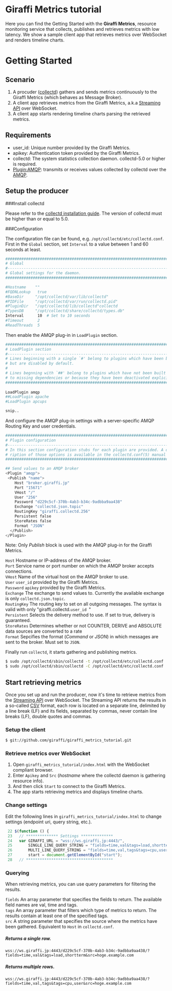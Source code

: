 # Giraffi Metrics tutorial

Here you can find the Getting Started with the **Giraffi Metrics**, resource monitoring service that collects, publishes and retrieves metrics with low latency. We show a sample client app that retrieves metrics over WebSocket and renders timeline charts.

  
# Getting Started

## Scenario

1. A procuder ([collectd](http://collectd.org/)) gathers and sends metrics continuously to the Giraffi Metrics (which behaves as Message Broker). 
2. A client app retrieves metrics from the Giraffi Metrics, a.k.a [Streaming API](https://github.com/giraffi/giraffi_metrics_tutorial/wiki/Streaming-API) over WebSocket.
3. A client app starts rendering timeline charts parsing the retrieved metrics.

## Requirements

* user_id: Unique number provided by the Giraffi Metrics.
* apikey: Authentication token provided by the Giraffi Metrics.
* collectd: The system statistics collection daemon. collectd-5.0 or higher is required.
* [Plugin:AMQP](http://collectd.org/wiki/index.php/Plugin:AMQP): transmits or receives values collected by collectd over the [AMQP](http://www.amqp.org/).


## Setup the producer

###Install collectd

Please refer to the [collectd installation guide](http://collectd.org/download.shtml). The version of collectd must be higher than or equal to 5.0. 

###Configuration

The configuration file can be found, e.g. `/opt/collectd/etc/collectd.conf`.   
 First in the `Global` section, set `Interval` to a value between 1 and 60 seconds at least.
```sh
##############################################################################
# Global                                                                     #   
#----------------------------------------------------------------------------#
# Global settings for the daemon.                                            #   
##############################################################################

#Hostname    ""  
#FQDNLookup   true
#BaseDir     "/opt/collectd/var/lib/collectd"
#PIDFile     "/opt/collectd/var/run/collectd.pid"
#PluginDir   "/opt/collectd/lib/collectd"collectd
#TypesDB     "/opt/collectd/share/collectd/types.db"
Interval      10  # Set to 10 seconds
#Timeout      2   
#ReadThreads  5
```

Then enable the AMQP plug-in in `LoadPlugin` section.

```sh
##############################################################################
# LoadPlugin section                                                         #
#----------------------------------------------------------------------------#
# Lines beginning with a single `#' belong to plugins which have been built  #
# but are disabled by default.                                               #
#                                                                            #
# Lines begnning with `##' belong to plugins which have not been built due   #
# to missing dependencies or because they have been deactivated explicitly.  #
##############################################################################
	
LoadPlugin amqp
##LoadPlugin apache
#LoadPlugin apcups

snip..
```

And configure the AMQP plug-in settings with a server-specific AMQP Routing Key and user credentials.

```sh
##############################################################################
# Plugin configuration                                                       #
#----------------------------------------------------------------------------#
# In this section configuration stubs for each plugin are provided. A desc-  #
# ription of those options is available in the collectd.conf(5) manual page. #
##############################################################################

## Send values to an AMQP broker
<Plugin "amqp">
 <Publish "name">
    Host "broker.giraffi.jp"
    Port "15671"
    VHost "/"
    User "256"
    Password "d229c5cf-370b-4ab3-b34c-9adbba9aa438"
    Exchange "collectd.json.topic"
    RoutingKey "giraffi.collectd.256"
    Persistent false
    StoreRates false
    Format "JSON"
  </Publish>
</Plugin>
```

Note: Only *Publish* block is used with the AMQP plug-in for the Giraffi Metrics. 

`Host` Hostname or IP-address of the AMQP broker.  
`Port` Service name or port number on which the AMQP broker accepts connections.  
`VHost` Name of the virtual host on the AMQP broker to use.  
`User` `user_id` provided by the Giraffi Metrics.  
`Password` `apikey` provided by the Giraffi Metrics.  
`Exchange` The exchange to send values to. Currently the available exchange is only `collectd.json.topic`.  
`RoutingKey` The routing key to set on all outgoing messages. The syntax is valid with only "giraffi.collectd.`user_id `"  
`Persistent` Selects the delivery method to use. If set to true, delivery is guaranteed.   
`StoreRates` Determines whether or not COUNTER, DERIVE and ABSOLUTE data sources are converted to a rate  
`Format` Sepcifies the format (*Command* or *JSON*) in which messages are sent to the broker. Must set to `JSON`.

Finally run `collectd`, it starts gathering and publishing metrics.
```sh
$ sudo /opt/collectd/sbin/collectd -t /opt/collectd/etc/collectd.conf  # Tests config and exit
$ sudo /opt/collectd/sbin/collectd -C /opt/collectd/etc/collectd.conf  # Makes run with the specified config
```
## Start retrieving metrics

Once you set up and run the producer, now it's time to retrieve metrics from the [Streaming API](https://github.com/giraffi/giraffi_metrics_tutorial/wiki/Streaming-API) over WebSocket. The Streaming API returns the results in a so-called [CSV](http://en.wikipedia.org/wiki/Comma-separated_values) format, each row is located on a separate line, delimited by a line break (LF) and its fields, separated by commas, never contain line breaks (LF), double quotes and commas.


### Setup the client
```sh
$ git://github.com/giraffi/giraffi_metrics_tutorial.git
```	
	
### Retrieve metrics over WebSocket

1. Open `giraffi_metrics_tutorial/index.html` with the WebSocket compliant browser. 
2. Enter `Apikey` and `Src` (*hostname* where the collectd daemon is gathering resource info). 
3. And then click `Start` to connect to the Giraffi Metrics.
4. The app starts retrieving metrics and displays timeline charts.


### Change settings

Edit the following lines in `giraffi_metrics_tutorial/index.html` to change settings (endpoint uri, query string, etc.). 


```javascript
 22 $(function () {
 23   // ************** Settings **************
 24   var GIRAFFI_URL = "wss://ws.giraffi.jp:4443/",
 25       SINGLE_LINE_QUERY_STRING = "fields=time,val&tags=load,shortterm",
 26       MULTI_LINE_QUERY_STRING = "fields=time,val,tags&tags=cpu,user",
 27       start = document.getElementById("start");
 28   // **************************************
```

### Querying

When retrieving metrics, you can use query parameters for filtering the results.

`fields` An array parameter that specifies the fields to return. The available field names are val, time and tags.  
`tags` An array parameter that filters which type of metrics to return. The results contain at least one of the specified tags.  
`src` A string parameter that specifies the source where the metrics have been gathered. Equivalent to `Host` in `collectd.conf`.

##### Returns a single row.
	wss://ws.giraffi.jp:4443/d229c5cf-370b-4ab3-b34c-9adbba9aa438/?fields=time,val&tags=load,shortterm&src=hoge.example.com
##### Returns multiple rows.
	wss://ws.giraffi.jp:4443/d229c5cf-370b-4ab3-b34c-9adbba9aa438/?fields=time,val,tags&tags=cpu,user&src=hoge.example.com

